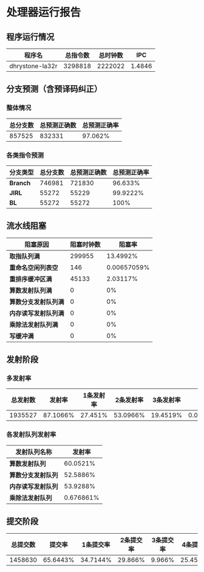 # 处理器运行报告
## 程序运行情况
|程序名|总指令数|总时钟数|IPC|
|---|---|---|---|
|dhrystone-la32r|3298818|2222022|1.4846|

## 分支预测（含预译码纠正）
### 整体情况
|总分支数|总预测正确数|总预测正确率|
|---|---|---|
|857525|832331|97.062%|

### 各类指令预测
|分支类型|总分支数|总预测正确数|总预测正确率|
|---|---|---|---|
|**Branch**| 746981 | 721830 | 96.633%|
|**JIRL**| 55272 | 55229 | 99.9222%|
|**BL**| 55272 | 55272 | 100%|

## 流水线阻塞
|阻塞原因|阻塞时钟数|阻塞率|
|---|---|---|
|**取指队列满**| 299955 | 13.4992%|
|**重命名空闲列表空**|146 | 0.00657059%|
|**重排序缓冲区满**|45133 | 2.03117%|
|**算数发射队列满**|0 | 0%|
|**算数分支发射队列满**|0 | 0%|
|**内存读写发射队列满**|0 | 0%|
|**乘除法发射队列满**|0 | 0%|
|**写缓冲满**|0 | 0%|

## 发射阶段
### 多发射率
|总发射数|发射率|1条发射率|2条发射率|3条发射率|4条发射率|
|---|---|---|---|---|---|
|1935527|87.1066%|27.451%|53.0966%|19.4519%|0.000516655%|

### 各发射队列发射率
|发射队列名称|发射率|
|---|---|
|**算数发射队列**|60.0521%|
|**算数分支发射队列**|52.5886%|
|**内存读写发射队列**|53.9288%|
|**乘除法发射队列**|0.676861%|

## 提交阶段
|总提交数|提交率|1条提交率|2条提交率|3条提交率|4条提交率|
|---|---|---|---|---|---|
|1458630|65.6443%|34.7144%|29.866%|9.966%|25.4535%|
